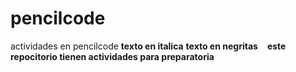 # pencilcode
actividades en pencilcode
__texto en italica__
**texto en negritas**
<code> </code>
**este repocitorio tienen actividades para preparatoria**

